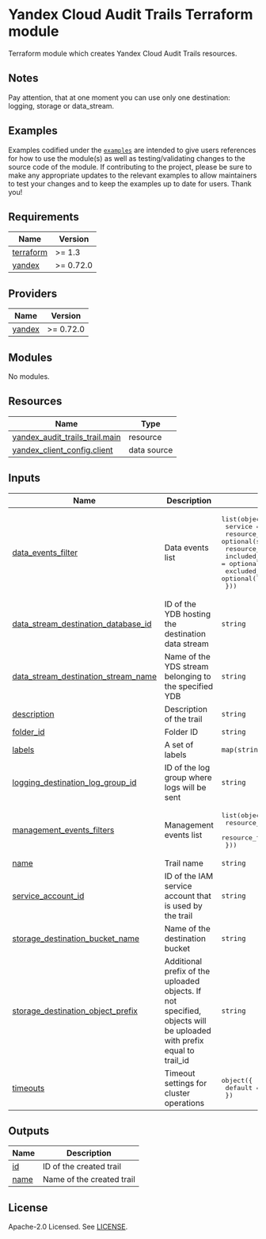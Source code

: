 # Yandex Cloud Audit Trails Terraform module

Terraform module which creates Yandex Cloud Audit Trails resources.

## Notes
Pay attention, that at one moment you can use only one destination: logging, storage or data_stream.

## Examples

Examples codified under
the [`examples`](https://github.com/terraform-yacloud-modules/terraform-yandex-module-template/tree/main/examples) are intended
to give users references for how to use the module(s) as well as testing/validating changes to the source code of the
module. If contributing to the project, please be sure to make any appropriate updates to the relevant examples to allow
maintainers to test your changes and to keep the examples up to date for users. Thank you!

<!-- BEGIN_TF_DOCS -->
## Requirements

| Name | Version |
|------|---------|
| <a name="requirement_terraform"></a> [terraform](#requirement\_terraform) | >= 1.3 |
| <a name="requirement_yandex"></a> [yandex](#requirement\_yandex) | >= 0.72.0 |

## Providers

| Name | Version |
|------|---------|
| <a name="provider_yandex"></a> [yandex](#provider\_yandex) | >= 0.72.0 |

## Modules

No modules.

## Resources

| Name | Type |
|------|------|
| [yandex_audit_trails_trail.main](https://registry.terraform.io/providers/yandex-cloud/yandex/latest/docs/resources/audit_trails_trail) | resource |
| [yandex_client_config.client](https://registry.terraform.io/providers/yandex-cloud/yandex/latest/docs/data-sources/client_config) | data source |

## Inputs

| Name | Description | Type | Default | Required |
|------|-------------|------|---------|:--------:|
| <a name="input_data_events_filter"></a> [data\_events\_filter](#input\_data\_events\_filter) | Data events list | <pre>list(object({<br/>    service         = string<br/>    resource_id     = optional(string, null)<br/>    resource_type   = string<br/>    included_events = optional(list(string), null)<br/>    excluded_events = optional(list(string), null)<br/>  }))</pre> | `[]` | no |
| <a name="input_data_stream_destination_database_id"></a> [data\_stream\_destination\_database\_id](#input\_data\_stream\_destination\_database\_id) | ID of the YDB hosting the destination data stream | `string` | `null` | no |
| <a name="input_data_stream_destination_stream_name"></a> [data\_stream\_destination\_stream\_name](#input\_data\_stream\_destination\_stream\_name) | Name of the YDS stream belonging to the specified YDB | `string` | `null` | no |
| <a name="input_description"></a> [description](#input\_description) | Description of the trail | `string` | `""` | no |
| <a name="input_folder_id"></a> [folder\_id](#input\_folder\_id) | Folder ID | `string` | `null` | no |
| <a name="input_labels"></a> [labels](#input\_labels) | A set of labels | `map(string)` | `{}` | no |
| <a name="input_logging_destination_log_group_id"></a> [logging\_destination\_log\_group\_id](#input\_logging\_destination\_log\_group\_id) | ID of the log group where logs will be sent | `string` | `null` | no |
| <a name="input_management_events_filters"></a> [management\_events\_filters](#input\_management\_events\_filters) | Management events list | <pre>list(object({<br/>    resource_id   = optional(string, null)<br/>    resource_type = string<br/>  }))</pre> | `[]` | no |
| <a name="input_name"></a> [name](#input\_name) | Trail name | `string` | n/a | yes |
| <a name="input_service_account_id"></a> [service\_account\_id](#input\_service\_account\_id) | ID of the IAM service account that is used by the trail | `string` | n/a | yes |
| <a name="input_storage_destination_bucket_name"></a> [storage\_destination\_bucket\_name](#input\_storage\_destination\_bucket\_name) | Name of the destination bucket | `string` | `null` | no |
| <a name="input_storage_destination_object_prefix"></a> [storage\_destination\_object\_prefix](#input\_storage\_destination\_object\_prefix) | Additional prefix of the uploaded objects. If not specified, objects will be uploaded with prefix equal to trail\_id | `string` | `null` | no |
| <a name="input_timeouts"></a> [timeouts](#input\_timeouts) | Timeout settings for cluster operations | <pre>object({<br/>    default = optional(string)<br/>  })</pre> | `null` | no |

## Outputs

| Name | Description |
|------|-------------|
| <a name="output_id"></a> [id](#output\_id) | ID of the created trail |
| <a name="output_name"></a> [name](#output\_name) | Name of the created trail |
<!-- END_TF_DOCS -->

## License

Apache-2.0 Licensed.
See [LICENSE](https://github.com/terraform-yacloud-modules/terraform-yandex-module-template/blob/main/LICENSE).
